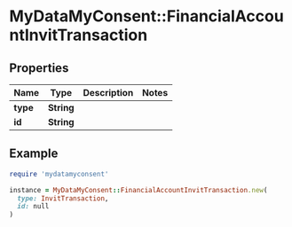 # MyDataMyConsent::FinancialAccountInvitTransaction

## Properties

| Name | Type | Description | Notes |
| ---- | ---- | ----------- | ----- |
| **type** | **String** |  |  |
| **id** | **String** |  |  |

## Example

```ruby
require 'mydatamyconsent'

instance = MyDataMyConsent::FinancialAccountInvitTransaction.new(
  type: InvitTransaction,
  id: null
)
```

